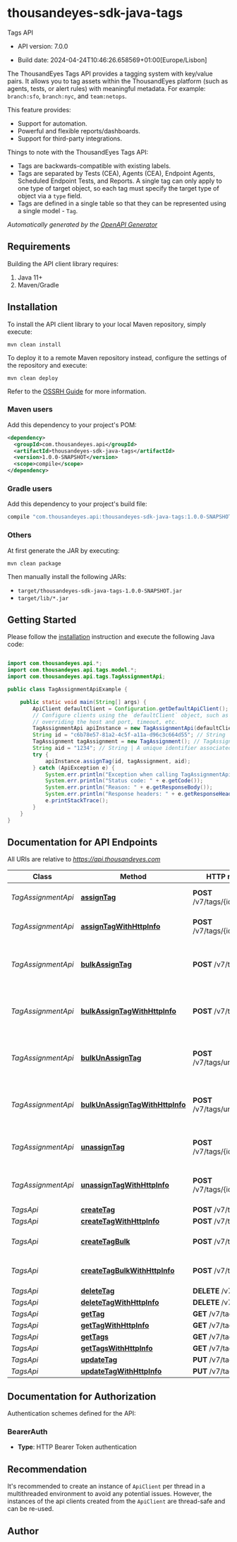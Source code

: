 # thousandeyes-sdk-java-tags

Tags API

- API version: 7.0.0

- Build date: 2024-04-24T10:46:26.658569+01:00[Europe/Lisbon]

The ThousandEyes Tags API provides a tagging system with key/value pairs. It allows you to tag assets within the ThousandEyes platform (such as agents, tests, or alert rules) with meaningful metadata. For example: `branch:sfo`, `branch:nyc`, and `team:netops`.

This feature provides:

* Support for automation.
* Powerful and flexible reports/dashboards.
* Support for third-party integrations.

Things to note with the ThousandEyes Tags API:

* Tags are backwards-compatible with existing labels.
* Tags are separated by Tests (CEA), Agents (CEA), Endpoint Agents, Scheduled Endpoint Tests, and Reports. A single tag can only apply to one type of target object, so each tag must specify the target type of object via a `type` field.
* Tags are defined in a single table so that they can be represented using a single model - `Tag`.



*Automatically generated by the [OpenAPI Generator](https://openapi-generator.tech)*

## Requirements

Building the API client library requires:

1. Java 11+
2. Maven/Gradle

## Installation

To install the API client library to your local Maven repository, simply execute:

```shell
mvn clean install
```

To deploy it to a remote Maven repository instead, configure the settings of the repository and execute:

```shell
mvn clean deploy
```

Refer to the [OSSRH Guide](http://central.sonatype.org/pages/ossrh-guide.html) for more information.

### Maven users

Add this dependency to your project's POM:

```xml
<dependency>
  <groupId>com.thousandeyes.api</groupId>
  <artifactId>thousandeyes-sdk-java-tags</artifactId>
  <version>1.0.0-SNAPSHOT</version>
  <scope>compile</scope>
</dependency>
```

### Gradle users

Add this dependency to your project's build file:

```groovy
compile "com.thousandeyes.api:thousandeyes-sdk-java-tags:1.0.0-SNAPSHOT"
```

### Others

At first generate the JAR by executing:

```shell
mvn clean package
```

Then manually install the following JARs:

- `target/thousandeyes-sdk-java-tags-1.0.0-SNAPSHOT.jar`
- `target/lib/*.jar`

## Getting Started

Please follow the [installation](#installation) instruction and execute the following Java code:

```java

import com.thousandeyes.api.*;
import com.thousandeyes.api.tags.model.*;
import com.thousandeyes.api.tags.TagAssignmentApi;

public class TagAssignmentApiExample {

    public static void main(String[] args) {
        ApiClient defaultClient = Configuration.getDefaultApiClient();
        // Configure clients using the `defaultClient` object, such as
        // overriding the host and port, timeout, etc.
        TagAssignmentApi apiInstance = new TagAssignmentApi(defaultClient);
        String id = "c6b78e57-81a2-4c5f-a11a-d96c3c664d55"; // String | ID of the tag to associate
        TagAssignment tagAssignment = new TagAssignment(); // TagAssignment | 
        String aid = "1234"; // String | A unique identifier associated with your account group. You can retrieve your `AccountGroupId` from the `/account-groups` endpoint. Note that you must be assigned to the target account group. Specifying this parameter without being assigned to the target account group will result in an error response.
        try {
            apiInstance.assignTag(id, tagAssignment, aid);
        } catch (ApiException e) {
            System.err.println("Exception when calling TagAssignmentApi#assignTag");
            System.err.println("Status code: " + e.getCode());
            System.err.println("Reason: " + e.getResponseBody());
            System.err.println("Response headers: " + e.getResponseHeaders());
            e.printStackTrace();
        }
    }
}

```

## Documentation for API Endpoints

All URIs are relative to *https://api.thousandeyes.com*

Class | Method | HTTP request | Description
------------ | ------------- | ------------- | -------------
*TagAssignmentApi* | [**assignTag**](docs/TagAssignmentApi.md#assignTag) | **POST** /v7/tags/{id}/assign | Assign tag to multiple objects
*TagAssignmentApi* | [**assignTagWithHttpInfo**](docs/TagAssignmentApi.md#assignTagWithHttpInfo) | **POST** /v7/tags/{id}/assign | Assign tag to multiple objects
*TagAssignmentApi* | [**bulkAssignTag**](docs/TagAssignmentApi.md#bulkAssignTag) | **POST** /v7/tags/assign | Assign multiple tags to multiple objects
*TagAssignmentApi* | [**bulkAssignTagWithHttpInfo**](docs/TagAssignmentApi.md#bulkAssignTagWithHttpInfo) | **POST** /v7/tags/assign | Assign multiple tags to multiple objects
*TagAssignmentApi* | [**bulkUnAssignTag**](docs/TagAssignmentApi.md#bulkUnAssignTag) | **POST** /v7/tags/unassign | Remove multiple tags from multiple objects
*TagAssignmentApi* | [**bulkUnAssignTagWithHttpInfo**](docs/TagAssignmentApi.md#bulkUnAssignTagWithHttpInfo) | **POST** /v7/tags/unassign | Remove multiple tags from multiple objects
*TagAssignmentApi* | [**unassignTag**](docs/TagAssignmentApi.md#unassignTag) | **POST** /v7/tags/{id}/unassign | Remove tag from multiple objects
*TagAssignmentApi* | [**unassignTagWithHttpInfo**](docs/TagAssignmentApi.md#unassignTagWithHttpInfo) | **POST** /v7/tags/{id}/unassign | Remove tag from multiple objects
*TagsApi* | [**createTag**](docs/TagsApi.md#createTag) | **POST** /v7/tags | Create tag
*TagsApi* | [**createTagWithHttpInfo**](docs/TagsApi.md#createTagWithHttpInfo) | **POST** /v7/tags | Create tag
*TagsApi* | [**createTagBulk**](docs/TagsApi.md#createTagBulk) | **POST** /v7/tags/bulk | Create multiple tags
*TagsApi* | [**createTagBulkWithHttpInfo**](docs/TagsApi.md#createTagBulkWithHttpInfo) | **POST** /v7/tags/bulk | Create multiple tags
*TagsApi* | [**deleteTag**](docs/TagsApi.md#deleteTag) | **DELETE** /v7/tags/{id} | Delete tag
*TagsApi* | [**deleteTagWithHttpInfo**](docs/TagsApi.md#deleteTagWithHttpInfo) | **DELETE** /v7/tags/{id} | Delete tag
*TagsApi* | [**getTag**](docs/TagsApi.md#getTag) | **GET** /v7/tags/{id} | Retrieve tag
*TagsApi* | [**getTagWithHttpInfo**](docs/TagsApi.md#getTagWithHttpInfo) | **GET** /v7/tags/{id} | Retrieve tag
*TagsApi* | [**getTags**](docs/TagsApi.md#getTags) | **GET** /v7/tags | List tags
*TagsApi* | [**getTagsWithHttpInfo**](docs/TagsApi.md#getTagsWithHttpInfo) | **GET** /v7/tags | List tags
*TagsApi* | [**updateTag**](docs/TagsApi.md#updateTag) | **PUT** /v7/tags/{id} | Update tag
*TagsApi* | [**updateTagWithHttpInfo**](docs/TagsApi.md#updateTagWithHttpInfo) | **PUT** /v7/tags/{id} | Update tag


<a id="documentation-for-authorization"></a>
## Documentation for Authorization


Authentication schemes defined for the API:
<a id="BearerAuth"></a>
### BearerAuth


- **Type**: HTTP Bearer Token authentication


## Recommendation

It's recommended to create an instance of `ApiClient` per thread in a multithreaded environment to avoid any potential issues.
However, the instances of the api clients created from the `ApiClient` are thread-safe and can be re-used.

## Author



